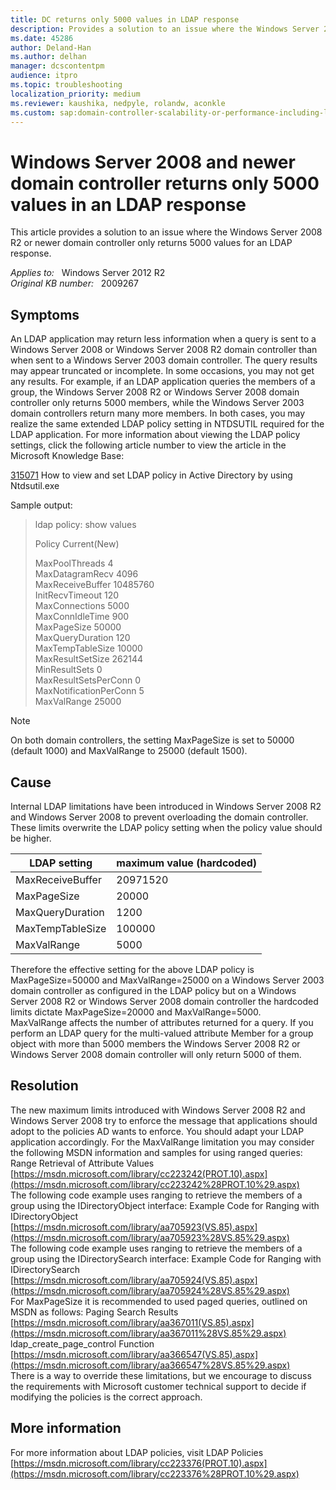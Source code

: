 ```yaml
---
title: DC returns only 5000 values in LDAP response
description: Provides a solution to an issue where the Windows Server 2008 R2 or newer domain controller only returns 5000 values for an LDAP response.
ms.date: 45286
author: Deland-Han
ms.author: delhan
manager: dcscontentpm
audience: itpro
ms.topic: troubleshooting
localization_priority: medium
ms.reviewer: kaushika, nedpyle, rolandw, aconkle
ms.custom: sap:domain-controller-scalability-or-performance-including-ldap, csstroubleshoot
---
```

# Windows Server 2008 and newer domain controller returns only 5000 values in an LDAP response

This article provides a solution to an issue where the Windows Server 2008 R2 or newer domain controller only returns 5000 values for an LDAP response.

_Applies to:_ &nbsp; Windows Server 2012 R2  
_Original KB number:_ &nbsp; 2009267

## Symptoms

An LDAP application may return less information when a query is sent to a Windows Server 2008 or Windows Server 2008 R2 domain controller than when sent to a Windows Server 2003 domain controller. The query results may appear truncated or incomplete. In some occasions, you may not get any results.
For example, if an LDAP application queries the members of a group, the Windows Server 2008 R2 or Windows Server 2008 domain controller only returns 5000 members, while the Windows Server 2003 domain controllers return many more members.
In both cases, you may realize the same extended LDAP policy setting in NTDSUTIL required for the LDAP application. For more information about viewing the LDAP policy settings, click the following article number to view the article in the Microsoft Knowledge Base:

[315071](https://support.microsoft.com/kb/315071) How to view and set LDAP policy in Active Directory by using Ntdsutil.exe

Sample output:

> ldap policy:  show values
>
> Policy                          Current(New)
>
> MaxPoolThreads                  4  
MaxDatagramRecv               4096  
MaxReceiveBuffer                10485760  
InitRecvTimeout                  120  
MaxConnections                  5000  
MaxConnIdleTime               900  
MaxPageSize                      50000  
MaxQueryDuration               120  
MaxTempTableSize             10000  
MaxResultSetSize                262144  
MinResultSets                      0  
MaxResultSetsPerConn         0  
MaxNotificationPerConn        5  
MaxValRange                      25000

> [!Note]
> On both domain controllers, the setting MaxPageSize is set to 50000 (default 1000) and MaxValRange to 25000 (default 1500).

## Cause

Internal LDAP limitations have been introduced in Windows Server 2008 R2 and Windows Server 2008 to prevent overloading the domain controller. These limits overwrite the LDAP policy setting when the policy value should be higher.

| **LDAP setting**| **maximum value (hardcoded)** |
|---|---|
| MaxReceiveBuffer| 20971520|
| MaxPageSize| 20000|
| MaxQueryDuration| 1200|
| MaxTempTableSize| 100000|
| MaxValRange| 5000|

Therefore the effective setting for the above LDAP policy is MaxPageSize=50000 and MaxValRange=25000 on a Windows Server 2003 domain controller as configured in the LDAP policy but on a Windows Server 2008 R2 or Windows Server 2008 domain controller the hardcoded limits dictate MaxPageSize=20000 and MaxValRange=5000.  
MaxValRange affects the number of attributes returned for a query. If you perform an LDAP query for the multi-valued attribute Member for a group object with more than 5000 members the Windows Server 2008 R2 or Windows Server 2008 domain controller will only return 5000 of them.

## Resolution

The new maximum limits introduced with Windows Server 2008 R2 and Windows Server 2008 try to enforce the message that applications should adopt to the policies AD wants to enforce. You should adapt your LDAP application accordingly.
For the MaxValRange limitation you may consider the following MSDN information and samples for using ranged queries:
Range Retrieval of Attribute Values
 [https://msdn.microsoft.com/library/cc223242(PROT.10).aspx](https://msdn.microsoft.com/library/cc223242%28PROT.10%29.aspx)  
The following code example uses ranging to retrieve the members of a group using the IDirectoryObject interface:
Example Code for Ranging with IDirectoryObject
 [https://msdn.microsoft.com/library/aa705923(VS.85).aspx](https://msdn.microsoft.com/library/aa705923%28VS.85%29.aspx)  
The following code example uses ranging to retrieve the members of a group using the IDirectorySearch interface:
Example Code for Ranging with IDirectorySearch
 [https://msdn.microsoft.com/library/aa705924(VS.85).aspx](https://msdn.microsoft.com/library/aa705924%28VS.85%29.aspx)  
For MaxPageSize it is recommended to used paged queries, outlined on MSDN as follows:
Paging Search Results
 [https://msdn.microsoft.com/library/aa367011(VS.85).aspx](https://msdn.microsoft.com/library/aa367011%28VS.85%29.aspx)  
ldap_create_page_control Function
 [https://msdn.microsoft.com/library/aa366547(VS.85).aspx](https://msdn.microsoft.com/library/aa366547%28VS.85%29.aspx)  
There is a way to override these limitations, but we encourage to discuss the requirements with Microsoft customer technical support to decide if modifying the policies is the correct approach.  

## More information

For more information about LDAP policies, visit
LDAP Policies
 [https://msdn.microsoft.com/library/cc223376(PROT.10).aspx](https://msdn.microsoft.com/library/cc223376%28PROT.10%29.aspx)
